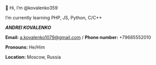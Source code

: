 👋 Hi, I’m @kovalenko359


I’m currently learning PHP, JS, Python, C/C++

<b><i>ANDREI KOVALENKO</i></b>

<b>Email:</b> a.kovalenko1079@gmail.com / <b>Phone number:</b> +79685552010

<b>Pronouns:</b> He/Him

<b>Location:</b> Moscow, Russia 

<!---
kovalenko359/kovalenko359 is a ✨ special ✨ repository because its `README.md` (this file) appears on your GitHub profile.
You can click the Preview link to take a look at your changes.
--->
